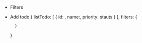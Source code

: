 - Filters

- Add todo
    {
        listTodo: [
            {
                id: ,
                name:,
                priority:
                stauts
            }
        ],
        filters: {
            
        }
    }